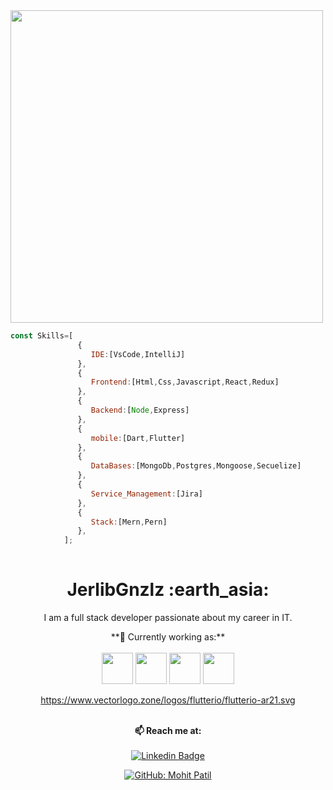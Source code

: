 


<img src="https://camo.githubusercontent.com/3b7c592ede97b6138ffd4b1cc1541c2f3b11fd39/687474703a2f2f33312e6d656469612e74756d626c722e636f6d2f31376665613932306666333665663466356238373764353231366137616164392f74756d626c725f6d6f39786a65387a5a34317163626975666f315f313238302e676966" height="500px" width ="500px">

```javascript
const Skills=[
               {
                  IDE:[VsCode,IntelliJ]
               },
               {
                  Frontend:[Html,Css,Javascript,React,Redux]
               },
               {
                  Backend:[Node,Express]
               },
               {
                  mobile:[Dart,Flutter]
               },
               {
                  DataBases:[MongoDb,Postgres,Mongoose,Secuelize]
               },
               {
                  Service_Management:[Jira]
               },
               {
                  Stack:[Mern,Pern]
               },
            ];  
            
```


<h1 align= "center"><b>JerlibGnzlz :earth_asia:</b></h1>


<p align="center">
I am a full stack developer passionate about my career in IT.
</p>



<div align="center">
**💼 Currently working as:**<br><br>


<div align="center">
<code><a href="https://www.javascript.com/" target="_blank"><img height="50" src="https://www.vectorlogo.zone/logos/javascript/javascript-ar21.svg"></a></code>
<code><a href="https://reactjs.org/" target="_blank"><img height="50" src="https://www.vectorlogo.zone/logos/reactjs/reactjs-ar21.svg"></a></code>
</code>
<code><a href="https://nodejs.org/es/" target="_blank"><img height="50" src="https://www.vectorlogo.zone/logos/nodejs/nodejs-horizontal.svg"></a></code>
  <code><a href="https://nodejs.org/es/" target="_blank"><img height="50"
  src="https://www.vectorlogo.zone/logos/flutterio/flutterio-ar21.svg"></a></code>
  
  
  
  https://www.vectorlogo.zone/logos/flutterio/flutterio-ar21.svg
<br><br>
  
  
  
<div align="center">




**📫 Reach me at:**<br><br>
[![Linkedin Badge](https://img.shields.io/badge/-LinkedIn-blue?style=flat-square&logo=Linkedin&logoColor=white&link=https://www.linkedin.com/in/raghav-byte/)](https://www.linkedin.com/in/jerlibgnzlz/) 

[![GitHub: Mohit Patil](https://img.shields.io/github/followers/JerlibGnzlz?label=Jerlibgnzlz&style=social)](https://github.com/JerlibGnzlz)
  
 





 


         
